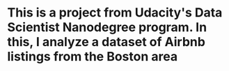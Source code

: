 # This is a project from Udacity's Data Scientist Nanodegree program. In this, I analyze a dataset of Airbnb listings from the Boston area
